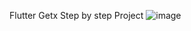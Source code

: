 Flutter Getx Step by step Project
![image](https://github.com/user-attachments/assets/4344d049-7f45-40af-b7ab-ca4e91db96ba)

